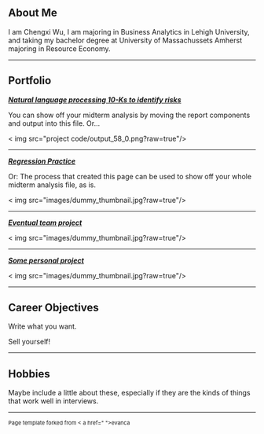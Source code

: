 ## About Me

I am Chengxi Wu, I am majoring in Business Analytics in Lehigh University, and taking my bachelor degree at University of Massachussets Amherst majoring in Resource Economy.



---

## Portfolio

<!-- You can link to other websites, PDFs in this repo, and other pages in this repo -->

_**[Natural language processing 10-Ks to identify risks](Report.md)**_

You can show off your midterm analysis by moving the report components and output into this file. Or...

< img src="project code/output_58_0.png?raw=true"/>

---

_**[Regression Practice](Regression_practice)**_

Or: The process that created this page can be used to show off your whole midterm analysis file, as is.

< img src="images/dummy_thumbnail.jpg?raw=true"/>

---

_**[Eventual team project](https://donbowen.github.io/teamproject/)**_

< img src="images/dummy_thumbnail.jpg?raw=true"/>

---

_**[Some personal project](/pdf/sample_presentation.pdf)**_

< img src="images/dummy_thumbnail.jpg?raw=true"/>

---

## Career Objectives

Write what you want. 

Sell yourself!

---

## Hobbies

Maybe include a little about these, especially if they are the kinds of things that work well in interviews.

---
<p style="font-size:11px">Page template forked from < a href=" ">evanca</ a></p >
<!-- Remove above link if you don't want to attibute -->



